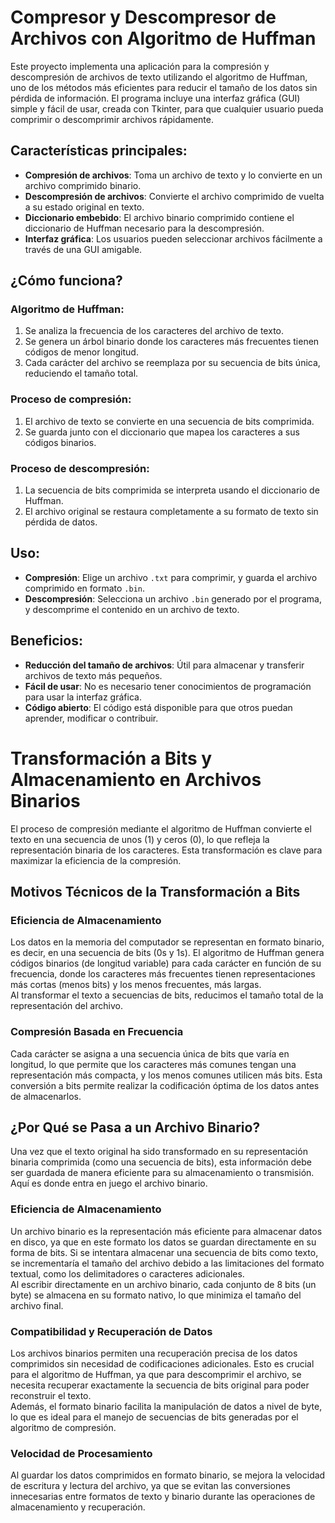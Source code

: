 # Compresor y Descompresor de Archivos con Algoritmo de Huffman

Este proyecto implementa una aplicación para la compresión y descompresión de archivos de texto utilizando el algoritmo de Huffman, uno de los métodos más eficientes para reducir el tamaño de los datos sin pérdida de información. El programa incluye una interfaz gráfica (GUI) simple y fácil de usar, creada con Tkinter, para que cualquier usuario pueda comprimir o descomprimir archivos rápidamente.

## Características principales:

- **Compresión de archivos**: Toma un archivo de texto y lo convierte en un archivo comprimido binario.
- **Descompresión de archivos**: Convierte el archivo comprimido de vuelta a su estado original en texto.
- **Diccionario embebido**: El archivo binario comprimido contiene el diccionario de Huffman necesario para la descompresión.
- **Interfaz gráfica**: Los usuarios pueden seleccionar archivos fácilmente a través de una GUI amigable.

## ¿Cómo funciona?

### Algoritmo de Huffman:

1. Se analiza la frecuencia de los caracteres del archivo de texto.
2. Se genera un árbol binario donde los caracteres más frecuentes tienen códigos de menor longitud.
3. Cada carácter del archivo se reemplaza por su secuencia de bits única, reduciendo el tamaño total.

### Proceso de compresión:

1. El archivo de texto se convierte en una secuencia de bits comprimida.
2. Se guarda junto con el diccionario que mapea los caracteres a sus códigos binarios.

### Proceso de descompresión:

1. La secuencia de bits comprimida se interpreta usando el diccionario de Huffman.
2. El archivo original se restaura completamente a su formato de texto sin pérdida de datos.

## Uso:

- **Compresión**: Elige un archivo `.txt` para comprimir, y guarda el archivo comprimido en formato `.bin`.
- **Descompresión**: Selecciona un archivo `.bin` generado por el programa, y descomprime el contenido en un archivo de texto.

## Beneficios:

- **Reducción del tamaño de archivos**: Útil para almacenar y transferir archivos de texto más pequeños.
- **Fácil de usar**: No es necesario tener conocimientos de programación para usar la interfaz gráfica.
- **Código abierto**: El código está disponible para que otros puedan aprender, modificar o contribuir.



# Transformación a Bits y Almacenamiento en Archivos Binarios

El proceso de compresión mediante el algoritmo de Huffman convierte el texto en una secuencia de unos (1) y ceros (0), lo que refleja la representación binaria de los caracteres. Esta transformación es clave para maximizar la eficiencia de la compresión.

## Motivos Técnicos de la Transformación a Bits

### Eficiencia de Almacenamiento
Los datos en la memoria del computador se representan en formato binario, es decir, en una secuencia de bits (0s y 1s). El algoritmo de Huffman genera códigos binarios (de longitud variable) para cada carácter en función de su frecuencia, donde los caracteres más frecuentes tienen representaciones más cortas (menos bits) y los menos frecuentes, más largas.  
Al transformar el texto a secuencias de bits, reducimos el tamaño total de la representación del archivo.

### Compresión Basada en Frecuencia
Cada carácter se asigna a una secuencia única de bits que varía en longitud, lo que permite que los caracteres más comunes tengan una representación más compacta, y los menos comunes utilicen más bits. Esta conversión a bits permite realizar la codificación óptima de los datos antes de almacenarlos.

## ¿Por Qué se Pasa a un Archivo Binario?
Una vez que el texto original ha sido transformado en su representación binaria comprimida (como una secuencia de bits), esta información debe ser guardada de manera eficiente para su almacenamiento o transmisión. Aquí es donde entra en juego el archivo binario.

### Eficiencia de Almacenamiento
Un archivo binario es la representación más eficiente para almacenar datos en disco, ya que en este formato los datos se guardan directamente en su forma de bits. Si se intentara almacenar una secuencia de bits como texto, se incrementaría el tamaño del archivo debido a las limitaciones del formato textual, como los delimitadores o caracteres adicionales.  
Al escribir directamente en un archivo binario, cada conjunto de 8 bits (un byte) se almacena en su formato nativo, lo que minimiza el tamaño del archivo final.

### Compatibilidad y Recuperación de Datos
Los archivos binarios permiten una recuperación precisa de los datos comprimidos sin necesidad de codificaciones adicionales. Esto es crucial para el algoritmo de Huffman, ya que para descomprimir el archivo, se necesita recuperar exactamente la secuencia de bits original para poder reconstruir el texto.  
Además, el formato binario facilita la manipulación de datos a nivel de byte, lo que es ideal para el manejo de secuencias de bits generadas por el algoritmo de compresión.

### Velocidad de Procesamiento
Al guardar los datos comprimidos en formato binario, se mejora la velocidad de escritura y lectura del archivo, ya que se evitan las conversiones innecesarias entre formatos de texto y binario durante las operaciones de almacenamiento y recuperación.

